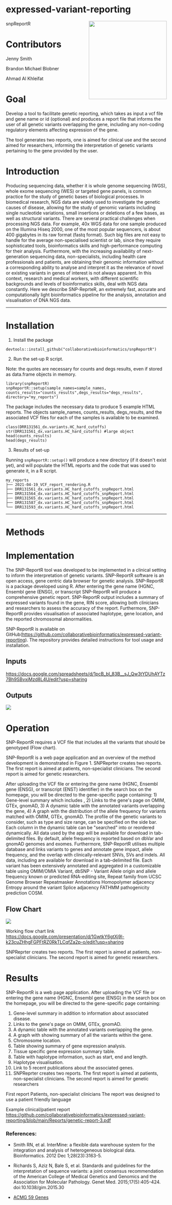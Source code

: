 # expressed-variant-reporting

snpReportR <img src='man/figures/logo.png' align="right" height="244" />

# Contributors
Jenny Smith

Brandon Michael Blobner

Ahmad Al Khleifat


# Goal
Develop a tool to facilitate genetic reporting, which takes as input a vcf file and gene name or id (optional) and produces a report file that informs the user of all genetic variants overlapping the gene, including any non-coding regulatory elements affecting expression of the gene.

The tool generates two reports, one is aimed for clinical use and the second aimed for researchers, informing the interpretation of genetic variants pertaining to the gene provided by the user.

# Introduction
Producing sequencing data, whether it is whole genome sequencing (WGS), whole exome sequencing (WES) or targeted gene panels, is common practice for the study of genetic bases of biological processes. In biomedical research, NGS data are widely used to investigate the genetic causes of disease, allowing for the study of genomic variants including single nucleotide variations, small insertions or deletions of a few bases, as well as structural variants.
There are several practical challenges when processing NGS data. For example, 40x WGS data for one sample produced on the Illumina Hiseq 2000, one of the most popular sequencers, is about 400 gigabytes in its raw format (fastq format). Such big files are not easy to handle for the average non-specialised scientist or lab, since they require sophisticated tools, bioinformatics skills and high-performance computing for their analysis. Furthermore, with the increasing availability of next-generation sequencing data, non-specialists, including health care professionals and patients, are obtaining their genomic information without a corresponding ability to analyse and interpret it as the relevance of novel or existing variants in genes of interest is not always apparent. In this context, research and medical workers, with different scientific backgrounds and levels of bioinformatics skills, deal with NGS data constantly. Here we describe SNP-ReprteR, an extremely fast, accurate and computationally light bioinformatics pipeline for the analysis, annotation and visualisation of DNA NGS data. 

***

# Installation 

1. Install the package
```
devtools::install_github("collaborativebioinformatics/snpReportR")
```

2. Run the set-up R script. 

Note: the quotes are necessary for counts and degs results, even if stored as data.frame objects in memory. 
```
library(snpReportR)
snpReportR::setup(sample_names=sample_names, counts_results="counts_results",degs_results="degs_results", directory="my_reports")
```
The package includes the necessary data to produce 5 example HTML reports. The objects sample_names, counts_results, degs_results, and the associated VCF files for each of the samples is available to be examined. 

```
class(DRR131561_dx.variants.HC_hard_cutoffs)
str(DRR131561_dx.variants.HC_hard_cutoffs) #large object
head(counts_results)
head(degs_results)
```

3. Results of set-up

Running `snpReportR::setup()` will produce a new directory (if it doesn't exist yet), and will populate the HTML reports and the code that was used to generate it, in a R script. 
```
my_reports
├── 2021-04-19_VCF_report_rendering.R
├── DRR131561_dx.variants.HC_hard_cutoffs_snpReport.html
├── DRR131564_dx.variants.HC_hard_cutoffs_snpReport.html
├── DRR131565_dx.variants.HC_hard_cutoffs_snpReport.html
├── DRR131587_dx.variants.HC_hard_cutoffs_snpReport.html
└── DRR131593_dx.variants.HC_hard_cutoffs_snpReport.html
```

*** 

# Methods

# Implementation
The SNP-ReportR tool was developed to be implemented in a clinical setting to inform the interpretation of genetic variants. SNP-ReportR software is an open access, gene centric data browser for genetic analysis. SNP-ReportR is a package developed using R. After entering the gene name (HGNC, Ensembl gene (ENSG), or transcript SNP-ReportR will produce a comprehensive genetic report.  SNP-ReportR output includes a summary of expressed variants found in the gene, RIN score, allowing both clinicians and researchers to assess the accuracy of the report. Furthermore, SNP-ReportR provides visualisation of associated haplotype, gene location, and the reported chromosomal abnormalities.  
  
SNP-ReportR is available on GitHub(https://github.com/collaborativebioinformatics/expressed-variant-reporting). The repository provides detailed instructions for tool usage and installation. 

## Inputs
https://docs.google.com/spreadsheets/d/1pcB_bI_83B__sJ_Qw3tYDUhAYTz7Bh9SBvxjMzd8L4U/edit?usp=sharing

## Outputs
![](https://github.com/collaborativebioinformatics/expressed-variant-reporting/blob/main/Report_example.png)



# Operation
SNP-ReportR requires a VCF file that includes all the variants that should be genotyped (Flow chart).

SNP-ReportR is a web page application and an overview of the method development is demonstrated in Figure 1. SNPReprter creates two reports. The first report is aimed at patients, non-specialist clinicians. The second report is aimed for genetic researchers.

After uploading the VCF file or entering the gene name (HGNC, Ensembl gene (ENSG), or transcript (ENST) identifier) in the search box on the homepage, you will be directed to the gene-specific page containing: 1) Gene-level summary which includes , 2) Links to the gene's page on OMIM, GTEx, gnomAD, 3) A dynamic table with the annotated variants overlapping the gene, 4) A graph with the distribution of the allele frequency for variants matched with OMIM, GTEx, gnomAD. The profile of the genetic variants to consider, such as type and size range, can be specified on the side bar. Each column in the dynamic table can be "searched" into or reordered dynamically. All data used by the app will be available for download in tab-delimited files. By default, allele frequency is reported based on dbVar and gnomAD genomes and exomes. Furthermore, SNP-ReportR utilises multiple database and links variants to genes and annotate gene impact, allele frequency, and the overlap with clinically-relevant SNVs, SVs and indels. All data, including are available for download in a tab-delimited file. Each variant has been extensively annotated and aggregated in a customizable table using OMIM/OMIA Variant, dbSNP - Variant Allele origin and allele frequency known or predicted RNA-editing site, Repeat family from UCSC Genome Browser Repeatmasker Annotations Homopolymer adjacency Entropy around the variant Splice adjacency FATHMM pathogenicity prediction COSM.

## Flow Chart
![](https://github.com/collaborativebioinformatics/expressed-variant-reporting/blob/main/flowchart.v3.png)

Working flow chart link
https://docs.google.com/presentation/d/1GwtkY6gtXj9l-k23cuZHhgFGPFtRZ0RkTLCqfZa2p-o/edit?usp=sharing

SNPReprter creates two reports. The first report is aimed at patients, non-specialist clinicians. The second report is aimed for genetic researchers.

# Results

SNP-ReportR is a web page application. After uploading the VCF file or entering the gene name (HGNC, Ensembl gene (ENSG) in the search box on the homepage, you will be directed to the gene-specific page containing:
1.	Gene-level summary in addition to information about associated disease.  
2.	Links to the gene's page on OMIM, GTEx, gnomAD.
3.	A dynamic table with the annotated variants overlapping the gene.
4.	A graph with showing summary of all the variants within the gene.
5.	Chromosome location. 
6.	Table showing summary of gene expression analysis.
7.	Tissue specific gene expression summary table.
8.	Table with haplotype information, such as start, end and length. 
9.	Haplotype visualisation. 
10.	Link to 5 recent publications about the associated genes. 
11.	SNPReprter creates two reports. The first report is aimed at patients, non-specialist clinicians. The second report is aimed for genetic researchers




First report Patients, non-specialist clinicians
The report was designed to use a patient friendly language 

Example clinical/patient report
https://github.com/collaborativebioinformatics/expressed-variant-reporting/blob/main/Reports/genetic-report-3.pdf

### References:

* Smith RN, et al. InterMine: a flexible data warehouse system for the integration and analysis of heterogeneous biological data. Bioinformatics. 2012 Dec 1;28(23):3163-5.

* Richards S, Aziz N, Bale S, et al. Standards and guidelines for the interpretation of sequence variants: a joint consensus recommendation of the American College of Medical Genetics and Genomics and the Association for Molecular Pathology. Genet Med. 2015;17(5):405-424. doi:10.1038/gim.2015.30

* [ACMG 59 Genes](https://www.coriell.org/1/NIGMS/Collections/ACMG-59-Genes?gclid=CjwKCAiA_9r_BRBZEiwAHZ_v1zXfYPL5eKXE2acAJmrzdjMurIU7y1GleMAJeoIkAjNCSzXHw20sDRoCaNsQAvD_BwE)



